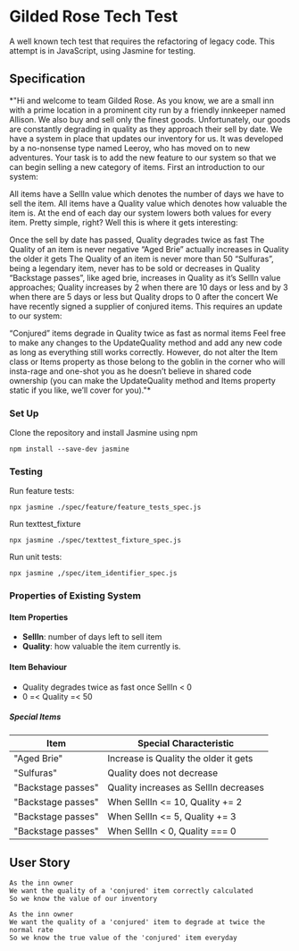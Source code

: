 # Gilded Rose Tech Test

A well known tech test that requires the refactoring of legacy code. This attempt is in JavaScript, using Jasmine for testing.

## Specification

*"Hi and welcome to team Gilded Rose. As you know, we are a small inn with a prime location in a prominent city run by a friendly innkeeper named Allison. We also buy and sell only the finest goods. Unfortunately, our goods are constantly degrading in quality as they approach their sell by date. We have a system in place that updates our inventory for us. It was developed by a no-nonsense type named Leeroy, who has moved on to new adventures. Your task is to add the new feature to our system so that we can begin selling a new category of items. First an introduction to our system:

All items have a SellIn value which denotes the number of days we have to sell the item. All items have a Quality value which denotes how valuable the item is. At the end of each day our system lowers both values for every item. Pretty simple, right? Well this is where it gets interesting:

Once the sell by date has passed, Quality degrades twice as fast
The Quality of an item is never negative
“Aged Brie” actually increases in Quality the older it gets
The Quality of an item is never more than 50
“Sulfuras”, being a legendary item, never has to be sold or decreases in Quality
“Backstage passes”, like aged brie, increases in Quality as it’s SellIn value approaches; Quality increases by 2 when there are 10 days or less and by 3 when there are 5 days or less but Quality drops to 0 after the concert
We have recently signed a supplier of conjured items. This requires an update to our system:

“Conjured” items degrade in Quality twice as fast as normal items
Feel free to make any changes to the UpdateQuality method and add any new code as long as everything still works correctly. However, do not alter the Item class or Items property as those belong to the goblin in the corner who will insta-rage and one-shot you as he doesn’t believe in shared code ownership (you can make the UpdateQuality method and Items property static if you like, we’ll cover for you)."*

### Set Up
Clone the repository and install Jasmine using npm
```
npm install --save-dev jasmine
```
### Testing
Run feature tests:
```
npx jasmine ./spec/feature/feature_tests_spec.js
```
Run texttest_fixture
```
npx jasmine ./spec/texttest_fixture_spec.js
```
Run unit tests:
```
npx jasmine ,/spec/item_identifier_spec.js
```

### Properties of Existing System

#### Item Properties

- **SellIn**: number of days left to sell item
- **Quality**: how valuable the item currently is.

#### Item Behaviour

- Quality degrades twice as fast once SellIn < 0
- 0 =< Quality =< 50

##### Special Items
|         Item        |             Special Characteristic         |
|---------------------|--------------------------------------------|
|      "Aged Brie"    |  Increase is Quality the older it gets     |
|      "Sulfuras"     |       Quality does not decrease            |
| "Backstage passes"  |   Quality increases as SellIn decreases    |
| "Backstage passes"  |   When SellIn <= 10, Quality += 2          |
| "Backstage passes"  |   When SellIn <= 5, Quality += 3           |
| "Backstage passes"  |   When SellIn < 0, Quality === 0           |

## User Story
```
As the inn owner
We want the quality of a 'conjured' item correctly calculated
So we know the value of our inventory

As the inn owner
We want the quality of a 'conjured' item to degrade at twice the normal rate
So we know the true value of the 'conjured' item everyday
```